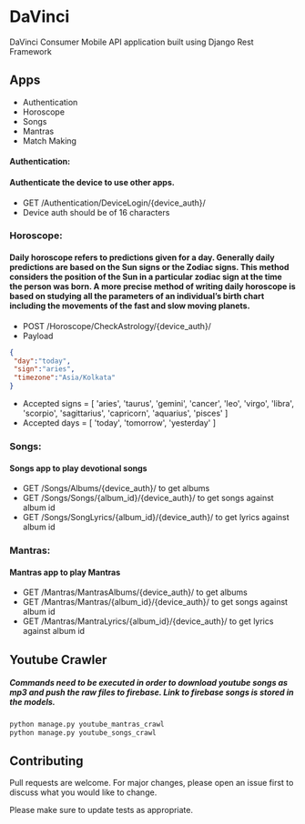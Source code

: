 # DaVinci

DaVinci Consumer Mobile API application built using Django Rest Framework

## Apps

- Authentication
- Horoscope
- Songs
- Mantras
- Match Making


#### Authentication:
#### Authenticate the device to use other apps.
- GET /Authentication​/DeviceLogin​/{device_auth}​/
- Device auth should be of 16 characters

### Horoscope:
#### Daily horoscope refers to predictions given for a day. Generally daily predictions are based on the Sun signs or the Zodiac signs. This method considers the position of the Sun in a particular zodiac sign at the time the person was born. A more precise method of writing daily horoscope is based on studying all the parameters of an individual’s birth chart including the movements of the fast and slow moving planets.
- POST /Horoscope/CheckAstrology/{device_auth}/
- Payload

```json
{
 "day":"today",
 "sign":"aries",
 "timezone":"Asia/Kolkata"
}
```
- Accepted signs = [
    'aries', 'taurus', 'gemini', 'cancer', 'leo', 'virgo', 'libra',
    'scorpio', 'sagittarius', 'capricorn', 'aquarius', 'pisces'
]
-  Accepted days = [
    'today', 'tomorrow', 'yesterday'
]

### Songs:
#### Songs app to play devotional songs
- GET /Songs/Albums/{device_auth}/ to get albums
- GET /Songs/Songs/{album_id}/{device_auth}/ to get songs against album id
- GET /Songs/SongLyrics/{album_id}/{device_auth}/ to get lyrics against album id

### Mantras:
#### Mantras app to play Mantras
- GET /Mantras/MantrasAlbums/{device_auth}/ to get albums
- GET /Mantras/Mantras/{album_id}/{device_auth}/ to get songs against album id
- GET /Mantras/MantraLyrics/{album_id}/{device_auth}/ to get lyrics against album id

## Youtube Crawler
##### Commands need to be executed in order to download youtube songs as mp3 and push the raw files to firebase. Link to firebase songs is stored in the models.
```bash
python manage.py youtube_mantras_crawl
python manage.py youtube_songs_crawl
```

## Contributing
Pull requests are welcome. For major changes, please open an issue first to discuss what you would like to change.

Please make sure to update tests as appropriate.
